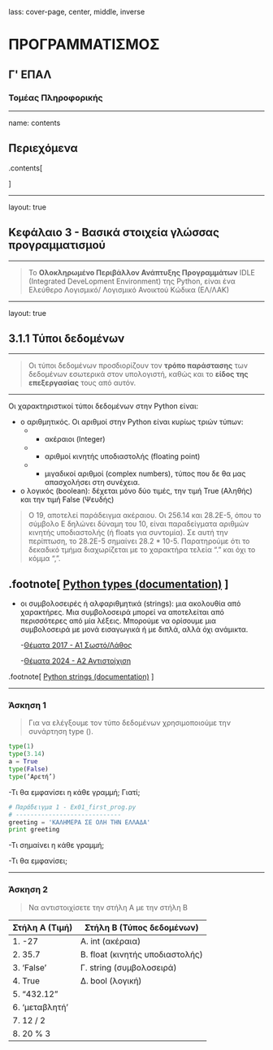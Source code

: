 lass: cover-page, center, middle, inverse

ΠΡΟΓΡΑΜΜΑΤΙΣΜΟΣ
===========

## Γ' ΕΠΑΛ

### Τομέας Πληροφορικής

---
name: contents

## Περιεχόμενα

.contents[

]

---
layout: true

## Κεφάλαιο 3 - Βασικά στοιχεία γλώσσας προγραμματισμού

---

>Το **Ολοκληρωμένο Περιβάλλον Ανάπτυξης Προγραμμάτων** IDLE (Integrated 
DeveLopment Environment) της Python, είναι ένα Ελεύθερο Λογισμικό/ Λογισμικό Ανοικτού Κώδικα (ΕΛ/ΛΑΚ)

---
layout: true

## 3.1.1 Τύποι δεδομένων

---

>Οι τύποι δεδομένων προσδιορίζουν τον **τρόπο παράστασης** των δεδομένων εσωτερικά στον υπολογιστή, καθώς και το **είδος της επεξεργασίας** τους από αυτόν.

--- 

Οι χαρακτηριστικοί τύποι δεδομένων στην Python είναι:

- ο αριθμητικός.
    Οι αριθμοί στην Python είναι κυρίως τριών τύπων:
   - - ακέραιοι (Integer)
   - - αριθμοί κινητής υποδιαστολής (floating point)
   - - μιγαδικοί αριθμοί (complex numbers), τύπος που δε θα μας απασχολήσει στη συνέχεια.
- ο λογικός (boolean): δέχεται μόνο δύο τιμές, την τιμή True (Αληθής) και την τιμή False (Ψευδής)

>Ο 19, αποτελεί παράδειγμα ακέραιου.
>Οι 256.14 και 28.2E-5, όπου το σύμβολο E δηλώνει δύναμη του 10, είναι παραδείγματα αριθμών κινητής υποδιαστολής (ή floats για συντομία). Σε αυτή την περίπτωση, το 28.2E-5 σημαίνει 28.2 * 10-5. Παρατηρούμε ότι το δεκαδικό τμήμα διαχωρίζεται με το χαρακτήρα τελεία “.” και όχι το κόμμα “,”.

.footnote[
[Python types (documentation)](https://python.readthedocs.io/en/v2.7.2/library/stdtypes.html#numeric-types-int-float-long-complex)
]
---

- οι συμβολοσειρές ή αλφαριθμητικά (strings): μια ακολουθία από χαρακτήρες. Μια συμβολοσειρά 
μπορεί να αποτελείται από περισσότερες από μία λέξεις. Μπορούμε να ορίσουμε μια συμβολοσειρά με μονά 
εισαγωγικά ή με διπλά, αλλά όχι ανάμικτα.

  -[Θέματα 2017 - Α1 Σωστό/Λάθος](https://apps1.minedu.gov.gr/themata/them_progyp_epal_c_hmer_170613.pdf)
  
  -[Θέματα 2024 - Α2 Αντιστοίχιση](https://apps1.minedu.gov.gr/themata/2024_06_them_sc_epal_240611.pdf)

.footnote[
[Python strings (documentation)](https://python.readthedocs.io/en/v2.7.2/library/stdtypes.html#sequence-types-str-unicode-list-tuple-bytearray-buffer-xrange)
]

---

### Άσκηση 1
> Για να ελέγξουμε τον τύπο δεδομένων χρησιμοποιούμε την συνάρτηση type ().
```python
type(1)
type(3.14)
a = True
type(False)
type(‘Αρετή’)
```
-Τι θα εμφανίσει η κάθε γραμμή; Γιατί;
```python
# Παράδειγμα 1 - Ex01_first_prog.py
# -----------------------------
greeting = 'ΚΑΛΗΜΕΡΑ ΣΕ ΟΛΗ ΤΗΝ ΕΛΛΑΔΑ'
print greeting
```

-Τι σημαίνει η κάθε γραμμή;

-Τι θα εμφανίσει;

---

### Άσκηση 2
> Να αντιστοιχίσετε την στήλη Α με την στήλη Β
> 
| Στήλη Α (Τιμή) | Στήλη Β (Τύπος δεδομένων)|
-----------------|---------------------------
|1. -27 | Α. int (ακέραια) 
|2. 35.7 |Β. float (κινητής υποδιαστολής)
|3. ‘False’ | Γ. string (συμβολοσειρά) 
|4. True | Δ. bool (λογική)
|5. “432.12” 
|6. ‘μεταβλητή’ 
|7. 12 / 2 
|8. 20 % 3 





[themata_2024]: https://apps1.minedu.gov.gr/themata/2024_06_them_sc_epal_240611.pdf
[themata_2023]: https://apps1.minedu.gov.gr/themata/202306_programming_epal_230610.pdf
[themata_2022]: https://apps1.minedu.gov.gr/themata/them_prog_epal_220611.pdf
[themata_2021]: https://apps1.minedu.gov.gr/themata/06_PROGRAMMATISMOS_YPOLOGISTWN_2021.pdf
[themata_2020]: https://apps1.minedu.gov.gr/themata/them_ProgHY_epal_200627.pdf
[themata_2019]: https://apps1.minedu.gov.gr/themata/them_progyp_epal_c_hmer_190611.pdf
[themata_2018]: https://apps1.minedu.gov.gr/themata/them_progyp_epal_c_hmer_180620.pdf
[themata_2017]: https://apps1.minedu.gov.gr/themata/them_progyp_epal_c_hmer_170613.pdf
